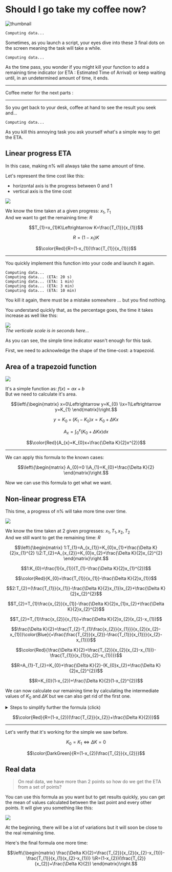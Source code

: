 # Should I go take my coffee now?

![thumbnail](thumbnail.jpg)

```
Computing data...
```

Sometimes, as you launch a script, your eyes dive into these 3 final dots on the screen meaning the task will take a while.

```
Computing data...
```

As the time pass, you wonder if you might kill your function to add a remaining time indicator (or ETA : Estimated Time of Arrival) or keep waiting until, in an undetermined amount of time, it ends.

---

Coffee meter for the next parts :  
<i class="fa-2x fas fa-coffee"></i><i class="fa-2x fas fa-coffee"></i><i class="fa-2x fas fa-coffee"></i>

---

So you get back to your desk, coffee at hand to see the result you seek and... 

```
Computing data...
```

As you kill this annoying task you ask yourself what's a simple way to get the ETA.

## Linear progress ETA

In this case, making n% will always take the same amount of time.

Let's represent the time cost like this:
* horizontal axis is the progress between 0 and 1
* vertical axis is the time cost

![](graph1.svg)

We know the time taken at a given progress: $x_{1},T_{1}$  
And we want to get the remaining time: $R$

$$T_{1}=x_{1}K\Leftrightarrow K=\frac{T_{1}}{x_{1}}$$

$$R = (1-x_{1})K$$

$$\color{Red}{R=(1-x_{1})\frac{T_{1}}{x_{1}}}$$

---

You quickly implement this function into your code and launch it again.

```
Computing data...
Computing data... (ETA: 20 s)
Computing data... (ETA: 1 min)
Computing data... (ETA: 3 min)
Computing data... (ETA: 10 min)  
```

You kill it again, there must be a mistake somewhere ... but you find nothing.

You understand quickly that, as the percentage goes, the time it takes increase as well like this:

![](graph0.svg)  
*The verticale scale is in seconds here...*

As you can see, the simple time indicator wasn't enough for this task.

First, we need to acknowledge the shape of the time-cost: a trapezoid.

## Area of a trapezoid function

![](graph2.svg)

It's a simple function as: $f(x)=ax+b$  
But we need to calculate it's area.

$$\left\{\begin{matrix}
x=0\Leftrightarrow y=K_{0}
\\x=1\Leftrightarrow y=K_{1}
\end{matrix}\right.$$

$$y=K_{0}+(K_{1}-K_{0})x=K_{0}+\Delta Kx$$

$$A_{x}=\int_{0}^{x}(K_{0}+\Delta Kx)dx$$

$$\color{Red}{A_{x}=K_{0}x+\frac{\Delta K}{2}x^{2}}$$

---

We can apply this formula to the known cases:

$$\left\{\begin{matrix}
A_{0}=0
\\A_{1}=K_{0}+\frac{\Delta K}{2}
\end{matrix}\right.$$

Now we can use this formula to get what we want.

## Non-linear progress ETA

This time, a progress of n% will take more time over time.

![](graph3.svg)

We know the time taken at 2 given progresses: $x_{1},T_{1},x_{2},T_{2}$  
And we still want to get the remaining time: $R$

$$\left\{\begin{matrix}
1:T_{1}=A_{x_{1}}=K_{0}x_{1}+\frac{\Delta K}{2}x_{1}^{2}
\\2:T_{2}=A_{x_{2}}=K_{0}x_{2}+\frac{\Delta K}{2}x_{2}^{2}
\end{matrix}\right.$$

$$1:K_{0}=\frac{1}{x_{1}}(T_{1}-\frac{\Delta K}{2}x_{1}^{2})$$

$$\color{Red}{K_{0}=\frac{T_{1}}{x_{1}}-\frac{\Delta K}{2}x_{1}}$$

$$2:T_{2}=(\frac{T_{1}}{x_{1}}-\frac{\Delta K}{2}x_{1})x_{2}+\frac{\Delta K}{2}x_{2}^{2}$$

$$T_{2}=T_{1}\frac{x_{2}}{x_{1}}-\frac{\Delta K}{2}x_{1}x_{2}+\frac{\Delta K}{2}x_{2}^{2}$$

$$T_{2}=T_{1}\frac{x_{2}}{x_{1}}+\frac{\Delta K}{2}x_{2}(x_{2}-x_{1})$$

$$\frac{\Delta K}{2}=\frac{T_{2}-T_{1}\frac{x_{2}}{x_{1}}}{x_{2}(x_{2}-x_{1})}\color{Blue}{=\frac{\frac{T_{2}}{x_{2}}-\frac{T_{1}}{x_{1}}}{x_{2}-x_{1}}}$$

$$\color{Red}{\frac{\Delta K}{2}=\frac{T_{2}}{x_{2}(x_{2}-x_{1})}-\frac{T_{1}}{x_{1}(x_{2}-x_{1})}}$$

$$R=A_{1}-T_{2}=K_{0}+\frac{\Delta K}{2}-(K_{0}x_{2}+\frac{\Delta K}{2}x_{2}^{2})$$

$$R=K_{0}(1-x_{2})+\frac{\Delta K}{2}(1-x_{2}^{2})$$

We can now calculate our remaining time by calculating the intermediate values of $K_{0}$ and $\Delta K$ but we can also get rid of the first one.

<details><summary>Steps to simplify further the formula (click)</summary><p>

$$R=(\frac{T_{1}}{x_{1}}-\frac{\Delta K}{2}x_{1})(1-x_{2})+\frac{\Delta K}{2}(1-x_{2}^{2})$$

$$R=\frac{T_{1}}{x_{1}}(1-x_{2})-\frac{\Delta K}{2}x_{1}(1-x_{2})+\frac{\Delta K}{2}(1-x_{2})(1+x_{2})$$

$$R=(1-x_{2})(\frac{T_{1}}{x_{1}}+\frac{\Delta K}{2}(1+x_{2}-x{1}))$$

$$R=(1-x_{2})(\frac{T_{1}}{x_{1}}+\color{Blue}{\frac{\frac{T_{2}}{x_{2}}-\frac{T_{1}}{x_{1}}}{x_{2}-x_{1}}}(1+x_{2}-x{1}))$$

$$R=(1-x_{2})(\frac{T_{1}}{x_{1}}(1-\frac{1+x_{2}-x_{1}}{x_{2}-x_{1}})+\frac{T_{2}}{x_{2}}\frac{1+x_{2}-x{1}}{x_{2}-x_{1}})$$

$$R=(1-x_{2})(\frac{T_{2}}{x_{2}}(1+\frac{1}{x_{2}-x_{1}})-\frac{T_{1}}{x_{1}}\frac{1}{x_{2}-x_{1}})$$

$$R=(1-x_{2})(\frac{T_{2}}{x_{2}}+\color{Blue}{\frac{\frac{T_{2}}{x_{2}}-\frac{T_{1}}{x_{1}}}{x_{2}-x_{1}}})$$

</p></details>

$$\color{Red}{R=(1-x_{2})(\frac{T_{2}}{x_{2}}+\frac{\Delta K}{2})}$$

---

Let's verify that it's working for the simple we saw before.

$$K_{0}=K_{1}\Leftrightarrow \Delta K=0$$

$$\color{DarkGreen}{R=(1-x_{2})\frac{T_{2}}{x_{2}}}$$

## Real data

> On real data, we have more than 2 points so how do we get the ETA from a set of points?

You can use this formula as you want but to get results quickly, you can get the mean of values calculated between the last point and every other points.
It will give you something like this:

![](graph4.svg)

At the beginning, there will be a lot of variations but it will soon be close to the real remaining time.

Here's the final formula one more time:

$$\left\{\begin{matrix}
\frac{\Delta K}{2}=\frac{T_{2}}{x_{2}(x_{2}-x_{1})}-\frac{T_{1}}{x_{1}(x_{2}-x_{1})}
\\R=(1-x_{2})(\frac{T_{2}}{x_{2}}+\frac{\Delta K}{2})
\end{matrix}\right.$$